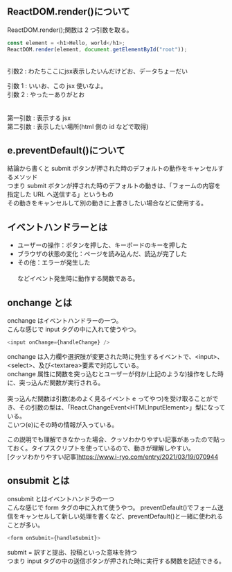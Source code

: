 ## ReactDOM.render()について

ReactDOM.render();関数は 2 つ引数を取る。

```js
const element = <h1>Hello, world</h1>;
ReactDOM.render(element, document.getElementById("root"));
```

<br>
引数2 : わたちここにjsx表示したいんだけどお、データちょーだい

引数 1 : いいお、この jsx 使いなよ。  
引数 2 : やったーありがとお  
<br>
<br>
第一引数 : 表示する jsx  
第二引数 : 表示したい場所(html 側の id などで取得)

## e.preventDefault()について

結論から書くと submit ボタンが押された時のデフォルトの動作をキャンセルするメソッド  
つまり submit ボタンが押された時のデフォルトの動きは、「フォームの内容を指定した URL へ送信する」というもの  
その動きをキャンセルして別の動きに上書きしたい場合などに使用する。

## イベントハンドラーとは

-   ユーザーの操作：ボタンを押した、キーボードのキーを押した
-   ブラウザの状態の変化：ページを読み込んだ、読込が完了した
-   その他：エラーが発生した  
    <br>
    などイベント発生時に動作する関数である。

## onchange とは

onchange はイベントハンドラーの一つ。  
こんな感じで input タグの中に入れて使うやつ。

```js
<input onChange={handleChange} />
```

onchange は入力欄や選択肢が変更された時に発生するイベントで、\<input>、\<select>、及び\<textarea>要素で対応している。  
onchange 属性に関数を突っ込むとユーザーが何か(上記のような)操作をした時に、突っ込んだ関数が実行される。  
<br>
突っ込んだ関数は引数(あのよく見るイベント e ってやつ)を受け取ることができ、その引数の型は、「React.ChangeEvent\<HTMLInputElement>」型になっている。  
こいつ(e)にその時の情報が入っている。

この説明でも理解できなかった場合、クッソわかりやすい記事があったので貼っておく。タイプスクリプトを使っているので、動きが理解しやすい。  
[クッソわかりやすい記事]https://www.i-ryo.com/entry/2021/03/19/070944

## onsubmit とは

onsubmit とはイベントハンドラの一つ  
こんな感じで form タグの中に入れて使うやつ。
preventDefault()でフォーム送信をキャンセルして新しい処理を書くなど、preventDefault()と一緒に使われることが多い。

```js
<form onSubmit={handleSubmit}>
```

submit = 訳すと提出、投稿といった意味を持つ  
つまり input タグの中の送信ボタンが押された時に実行する関数を記述できる。
